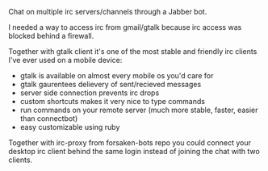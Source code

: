 Chat on multiple irc servers/channels through a Jabber bot.

I needed a way to access irc from gmail/gtalk because irc access was blocked behind a firewall.

Together with gtalk client it's one of the most stable and friendly irc clients I've ever used on a mobile device:

* gtalk is available on almost every mobile os you'd care for
* gtalk gaurentees delievery of sent/recieved messages
* server side connection prevents irc drops
* custom shortcuts makes it very nice to type commands
* run commands on your remote server (much more stable, faster, easier than connectbot)
* easy customizable using ruby

Together with irc-proxy from forsaken-bots repo you could connect your desktop irc client behind the same login instead of joining the chat with two clients.
